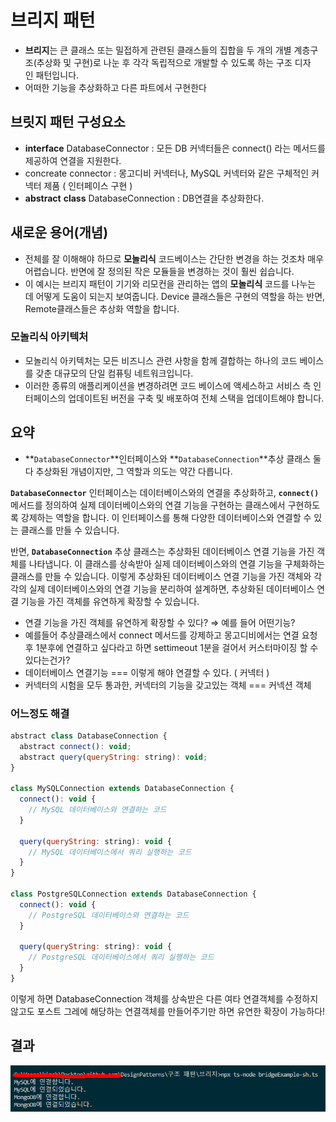 # 브리지 패턴

- **브리지**는 큰 클래스 또는 밀접하게 관련된 클래스들의 집합을 두 개의 개별 계층구조(추상화 및 구현)로 나눈 후 각각 독립적으로 개발할 수 있도록 하는 구조 디자인 패턴입니다.
- 어떠한 기능을 추상화하고 다른 파트에서 구현한다

## 브릿지 패턴 구성요소

- **interface** DatabaseConnector : 모든 DB 커넥터들은 connect() 라는 메서드를 제공하여 연결을 지원한다.
- concreate connector : 몽고디비 커넥터나, MySQL 커넥터와 같은 구체적인 커넥터 제품 ( 인터페이스 구현 )
- **abstract** **class** DatabaseConnection : DB연결을 추상화한다.

## 새로운 용어(개념)
- 전체를 잘 이해해야 하므로 **모놀리식** 코드베이스는 간단한 변경을 하는 것조차 매우 어렵습니다. 반면에 잘 정의된 작은 모듈들을 변경하는 것이 훨씬 쉽습니다.
- 이 예시는 브리지 패턴이 기기와 리모컨을 관리하는 앱의 **모놀리식** 코드를 나누는 데 어떻게 도움이 되는지 보여줍니다. Device 클래스들은 구현의 역할을 하는 반면, Remote클래스들은 추상화 역할을 합니다.
### 모놀리식 아키텍처
- 모놀리식 아키텍처는 모든 비즈니스 관련 사항을 함께 결합하는 하나의 코드 베이스를 갖춘 대규모의 단일 컴퓨팅 네트워크입니다.
- 이러한 종류의 애플리케이션을 변경하려면 코드 베이스에 액세스하고 서비스 측 인터페이스의 업데이트된 버전을 구축 및 배포하여 전체 스택을 업데이트해야 합니다.

## 요약

- **`DatabaseConnector`**인터페이스와 **`DatabaseConnection`**추상 클래스 둘 다 추상화된 개념이지만, 그 역할과 의도는 약간 다릅니다.

**`DatabaseConnector`** 인터페이스는 데이터베이스와의 연결을 추상화하고, **`connect()`** 메서드를 정의하여 실제 데이터베이스와의 연결 기능을 구현하는 클래스에서 구현하도록 강제하는 역할을 합니다. 이 인터페이스를 통해 다양한 데이터베이스와 연결할 수 있는 클래스를 만들 수 있습니다.

반면, **`DatabaseConnection`** 추상 클래스는 추상화된 데이터베이스 연결 기능을 가진 객체를 나타냅니다. 이 클래스를 상속받아 실제 데이터베이스와의 연결 기능을 구체화하는 클래스를 만들 수 있습니다. 이렇게 추상화된 데이터베이스 연결 기능을 가진 객체와 각각의 실제 데이터베이스와의 연결 기능을 분리하여 설계하면, 추상화된 데이터베이스 연결 기능을 가진 객체를 유연하게 확장할 수 있습니다.

- 연결 기능을 가진 객체를 유연하게 확장할 수 있다? ⇒ 예를 들어 어떤기능?
- 예를들어 추상클래스에서 connect 메서드를 강제하고 몽고디비에서는 연결 요청후 1분후에 연결하고 싶다라고 하면 settimeout 1분을 걸어서 커스터마이징 할 수있다는건가?
- 데이터베이스 연결기능 === 이렇게 해야 연결할 수 있다. ( 커넥터 )
- 커넥터의 시험을 모두 통과한, 커넥터의 기능을 갖고있는 객체 === 커넥션 객체

### 어느정도 해결

```jsx
abstract class DatabaseConnection {
  abstract connect(): void;
  abstract query(queryString: string): void;
}

class MySQLConnection extends DatabaseConnection {
  connect(): void {
    // MySQL 데이터베이스와 연결하는 코드
  }

  query(queryString: string): void {
    // MySQL 데이터베이스에서 쿼리 실행하는 코드
  }
}

class PostgreSQLConnection extends DatabaseConnection {
  connect(): void {
    // PostgreSQL 데이터베이스와 연결하는 코드
  }

  query(queryString: string): void {
    // PostgreSQL 데이터베이스에서 쿼리 실행하는 코드
  }
}
```

이렇게 하면 DatabaseConnection 객체를 상속받은 다른 여타 연결객체를 수정하지 않고도 포스트 그레에 해당하는 연결객체를 만들어주기만 하면 유연한 확장이 가능하다!

## 결과

![result](./img/reuslt.png)
